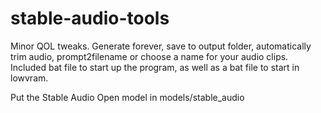 # stable-audio-tools

Minor QOL tweaks. Generate forever, save to output folder, automatically trim audio, prompt2filename or choose a name for your audio clips. Included bat file to start up the program, as well as a bat file to start in lowvram.

Put the Stable Audio Open model in models/stable_audio
